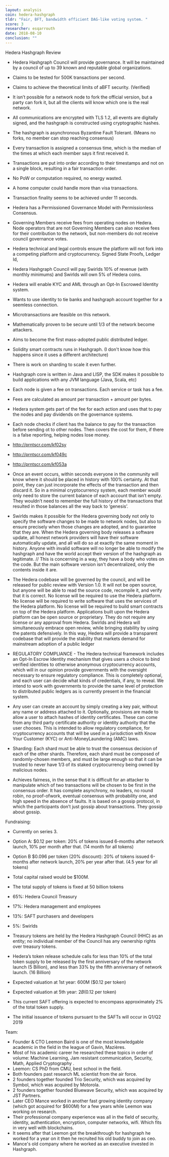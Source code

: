 ```yaml
---
layout: analysis
coin: hedera-hashgraph
tldr: "Fair, BFT, bandwidth efficient DAG-like voting system. "
score: 3
researcher: esqarrouth
date: 2018-08-10
conclusion: ""
---
```


Hedera Hashgraph Review


- Hedera Hashgraph Council will provide governance. It will be maintained by a council of up to 39 known and reputable global organizations.
- Claims to be tested for 500K transactions per second. 
- Claims to achieve the theoretical limits of aBFT security. (Verified)
- It isn’t possible for a network node to fork the official version, but a party can fork it, but all the clients will know which one is the real network.
- All communications are encrypted with TLS 1.2, all events are digitally signed, and the hashgraph is constructed using cryptographic hashes.
- The hashgraph is asynchronous Byzantine Fault Tolerant. (Means no forks, no member can stop reaching consensus)
- Every transaction is assigned a consensus time, which is the median of the times at which each member says it first received it. 
- Transactions are put into order according to their timestamps and not on a single block, resulting in a fair transaction order. 
- No PoW or computation required, no energy wasted. 
- A home computer could handle more than visa transactions.
- Transaction finality seems to be achieved under 11 seconds.
- Hedera has a Permissioned Governance Model with Permissionless Consensus. 
- Governing Members receive fees from operating nodes on Hedera. Node operators that are not Governing Members can also receive fees for their contribution to the network, but non-members do not receive council governance votes.
- Hedera technical and legal controls ensure the platform will not fork into a competing platform and cryptocurrency. Signed State Proofs, Ledger Id, 
- Hedera Hashgraph Council will pay Swirlds 10% of revenue (with monthly minimums) and Swirlds will own 5% of Hedera coins. 
- Hedera will enable KYC and AML through an Opt-In Escrowed Identity system.
- Wants to use identity to tie banks and hashgraph account together for a seemless connection.
- Microtransactions are feasible on this network.
- Mathematically proven to be secure until 1/3 of the network become attackers. 
- Aims to become the first mass-adopted public distributed ledger. 
- Solidity smart contracts runs in Hashgraph. (I don't know how this happens since it uses a different architecture)
- There is work on sharding to scale it even further.
- Hashgraph core is written in Java and LISP, the SDK makes it possible to build applications with any JVM language (Java, Scala, etc)
- Each node is given a fee on transactions. Each service or task has a fee. 
- Fees are calculated as amount per transaction + amount per bytes.
- Hedera system gets part of the fee for each action and uses that to pay the nodes and pay dividends on the governance systems.
- Each node checks if client has the balance to pay for the transaction before sending ot to other nodes. Then covers the cost for them, if there is a false reporting, helping nodes lose money.
- http://prntscr.com/kf02sy
- http://prntscr.com/kf049c
- http://prntscr.com/kf053a

- Once an event occurs, within seconds everyone in the community will know where it should be placed in history with 100% certainty. At that point, they can just incorporate the effects of the transaction and then discard it. So in a minimal cryptocurrency system, each member would only need to store the current balance of each account that isn’t empty. They wouldn’t need to remember the full history of the transactions that resulted in those balances all the way back to ‘genesis’.
- Swirlds makes it possible for the Hedera governing body not only to specify the software changes to be made to network nodes, but also to ensure precisely when those changes are adopted, and to guarantee that they are. When the Hedera governing body releases a software update, all honest network providers will have their software automatically update, and all will do so at exactly the same moment in history. Anyone with invalid software will no longer be able to modify the hashgraph and have the world accept their version of the hashgraph as legitimate. // This is concerning in a way, they have a body who votes on the code. But the main software version isn't decentralized, only the contents inside it are.
- The Hedera codebase will be governed by the council, and will be released for public review with Version 1.0. It will not be open source, but anyone will be able to read the source code, recompile it, and verify that it is correct. No license will be required to use the Hedera platform. No license will be required to write software that uses the services of the Hedera platform. No license will be required to build smart contracts on top of the Hedera platform. Applications built upon the Hedera platform can be open source or proprietary. They do not require any license or any approval from Hedera. Swirlds and Hedera will simultaneously embrace open review, while bringing stability by using the patents defensively. In this way, Hedera will provide a transparent codebase that will provide the stability that markets demand for mainstream adoption of a public ledger
- REGULATORY COMPLIANCE - The Hedera technical framework includes an Opt-In Escrow Identity mechanism that gives users a choice to bind verified identities to otherwise anonymous cryptocurrency accounts, which will in our opinion provide governments with the oversight necessary to ensure regulatory compliance. This is completely optional, and each user can decide what kinds of credentials, if any, to reveal. We intend to work with governments to provide the same level of protection to distributed public ledgers as is currently present in the financial system.
- Any user can create an account by simply creating a key pair, without any name or address attached to it. Optionally, provisions are made to allow a user to attach hashes of identity certificates. These can come from any third party certificate authority or identity authority that the user chooses. This is intended to allow regulatory compliance, for cryptocurrency accounts that will be used in a jurisdiction with Know Your Customer (KYC) or Anti-MoneyLaundering (AMC) laws. 
- Sharding: Each shard must be able to trust the consensus decision of each of the other shards. Therefore, each shard must be composed of randomly-chosen members, and must be large enough so that it can be trusted to never have 1/3 of its staked cryptocurrency being owned by malicious nodes.
- Achieves fairness, in the sense that it is difficult for an attacker to manipulate which of two transactions will be chosen to be first in the consensus order. It has complete asynchrony, no leaders, no round robin, no proof-ofwork, eventual consensus with probability one, and high speed in the absence of faults. It is based on a gossip protocol, in which the participants don’t just gossip about transactions. They gossip about gossip. 

Fundraising:

- Currently on series 3. 
- Option A: $0.12 per token: 20% of tokens issued 6-months after network launch, 10% per month after that. (14 month for all tokens)
- Option B $0.096 per token (20% discount): 20% of tokens issued 6-months after network launch, 20% per year after that. (4.5 year for all tokens)
- Total capital raised would be $100M.
- The total supply of tokens is fixed at 50 billion tokens

- 65%: Hedera Council Treasury
- 17%: Hedera management and employees
- 13%: SAFT purchasers and developers
- 5%: Swirlds


- Treasury tokens are held by the Hedera Hashgraph Council (HHC) as an entity; no individual member of the Council has any ownership rights over treasury tokens.
- Hedera’s token release schedule calls for less than 10% of the total token supply to be released by the first anniversary of the network launch (5 Billion), and less than 33% by the fifth anniversary of network launch. (16 Billion)

- Expected valuation at 1st year: 600M ($0.12 per token)
- Expected valuation at 5th year: $2B ($0.12 per token)

- This current SAFT offering is expected to encompass approximately 2% of the total token supply.
- The initial issuance of tokens pursuant to the SAFTs will occur in Q1/Q2 2019

Team:

- Founder & CTO Leemon Baird is one of the most knowledgable academic in the field in the league of Gavin, Mazières. 
- Most of his academic career he researched these topics in order of volume: Machine Learning, Jam resistant communication, Security, Math, Applied Cryptography .
- Leemon: CS PhD from CMU, best school in the field.
- Both founders past research ML scientist from the air force.
- 2 founders together founded Trio Security, which was acquired by Symbol, which was acquired by Motorola.
- 2 founders together founded Bluewave Security, which was acquired by JST Partners.
- Later CEO Mance worked in another fast growing identity company (which got acquired for $600M) for a few years while Leemon was working on research. 
- Their professional company experience was all in the field of security, identity, authentication, encryption, computer networks, wifi. Which fits in very well with blockchains.
- It seems after that Leemon got the breakthrough for hashgraph he worked for a year on it then he recruited his old buddy to join as ceo. 
- Mance's old company where he worked as an executive invested in Hashgraph. 
